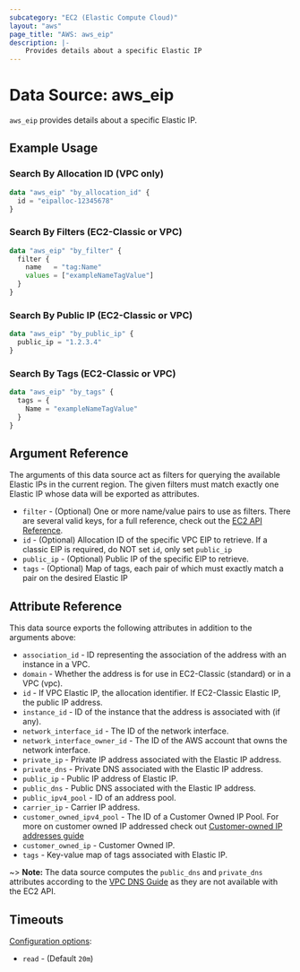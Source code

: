 ```yaml
---
subcategory: "EC2 (Elastic Compute Cloud)"
layout: "aws"
page_title: "AWS: aws_eip"
description: |-
    Provides details about a specific Elastic IP
---
```


# Data Source: aws_eip

`aws_eip` provides details about a specific Elastic IP.

## Example Usage

### Search By Allocation ID (VPC only)

```terraform
data "aws_eip" "by_allocation_id" {
  id = "eipalloc-12345678"
}
```

### Search By Filters (EC2-Classic or VPC)

```terraform
data "aws_eip" "by_filter" {
  filter {
    name   = "tag:Name"
    values = ["exampleNameTagValue"]
  }
}
```

### Search By Public IP (EC2-Classic or VPC)

```terraform
data "aws_eip" "by_public_ip" {
  public_ip = "1.2.3.4"
}
```

### Search By Tags (EC2-Classic or VPC)

```terraform
data "aws_eip" "by_tags" {
  tags = {
    Name = "exampleNameTagValue"
  }
}
```

## Argument Reference

The arguments of this data source act as filters for querying the available
Elastic IPs in the current region. The given filters must match exactly one
Elastic IP whose data will be exported as attributes.

* `filter` - (Optional) One or more name/value pairs to use as filters. There are several valid keys, for a full reference, check out the [EC2 API Reference](https://docs.aws.amazon.com/AWSEC2/latest/APIReference/API_DescribeAddresses.html).
* `id` - (Optional) Allocation ID of the specific VPC EIP to retrieve. If a classic EIP is required, do NOT set `id`, only set `public_ip`
* `public_ip` - (Optional) Public IP of the specific EIP to retrieve.
* `tags` - (Optional) Map of tags, each pair of which must exactly match a pair on the desired Elastic IP

## Attribute Reference

This data source exports the following attributes in addition to the arguments above:

* `association_id` - ID representing the association of the address with an instance in a VPC.
* `domain` - Whether the address is for use in EC2-Classic (standard) or in a VPC (vpc).
* `id` - If VPC Elastic IP, the allocation identifier. If EC2-Classic Elastic IP, the public IP address.
* `instance_id` - ID of the instance that the address is associated with (if any).
* `network_interface_id` - The ID of the network interface.
* `network_interface_owner_id` - The ID of the AWS account that owns the network interface.
* `private_ip` - Private IP address associated with the Elastic IP address.
* `private_dns` - Private DNS associated with the Elastic IP address.
* `public_ip` - Public IP address of Elastic IP.
* `public_dns` - Public DNS associated with the Elastic IP address.
* `public_ipv4_pool` - ID of an address pool.
* `carrier_ip` - Carrier IP address.
* `customer_owned_ipv4_pool` - The ID of a Customer Owned IP Pool. For more on customer owned IP addressed check out [Customer-owned IP addresses guide](https://docs.aws.amazon.com/outposts/latest/userguide/outposts-networking-components.html#ip-addressing)
* `customer_owned_ip` - Customer Owned IP.
* `tags` - Key-value map of tags associated with Elastic IP.

~> **Note:** The data source computes the `public_dns` and `private_dns` attributes according to the [VPC DNS Guide](https://docs.aws.amazon.com/vpc/latest/userguide/vpc-dns.html#vpc-dns-hostnames) as they are not available with the EC2 API.

## Timeouts

[Configuration options](https://developer.hashicorp.com/terraform/language/resources/syntax#operation-timeouts):

- `read` - (Default `20m`)
